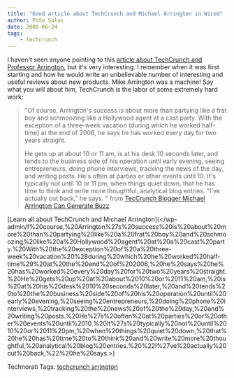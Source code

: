 ```yaml
---
title: "Good article about TechCrunch and Michael Arrington in Wired"
author: Pito Salas
date: 2008-06-24
tags:
    - techcrunch
---
```




I haven't seen anyone pointing to this [article about TechCrunch and Professor
Arrington](<http://www.wired.com/techbiz/people/magazine/15-07/ff_arrington>),
but it's very interesting. I remember when it was first starting and how he
would write an unbelievable number of interesting and useful reviews about new
products. Mike Arrington was a machine! Say what you will about him,
TechCrunch is the labor of some extremely hard work:

> "Of course, Arrington's success is about more than partying like a frat boy
> and schmoozing like a Hollywood agent at a cast party. With the exception of
> a three-week vacation (during which he worked half-time) at the end of 2006,
> he says he has worked every day for two years straight.
>
> He gets up at about 10 or 11 am, is at his desk 10 seconds later, and tends
> to the business side of his operation until early evening, seeing
> entrepreneurs, doing phone interviews, tracking the news of the day, and
> writing posts. He's often at parties or other events until 10. It's
> typically not until 10 or 11 pm, when things quiet down, that he has time to
> think and write more thoughtful, analytical blog entries. "I've actually cut
> back," he says. " from [TecCrunch Blogger Michael Arrington Can Generate
> Buzz](<http://www.wired.com/techbiz/people/magazine/15-07/ff_arrington>)

[Learn all about TechCrunch and Michael Arrington](</wp-
admin/f%20course,%20Arrington%27s%20success%20is%20about%20more%20than%20partying%20like%20a%20frat%20boy%20and%20schmoozing%20like%20a%20Hollywood%20agent%20at%20a%20cast%20party.%20With%20the%20exception%20of%20a%20three-
week%20vacation%20%28during%20which%20he%20worked%20half-
time%29%20at%20the%20end%20of%202006,%20he%20says%20he%20has%20worked%20every%20day%20for%20two%20years%20straight.%20He%20gets%20up%20at%20about%2010%20or%2011%20am,%20is%20at%20his%20desk%2010%20seconds%20later,%20and%20tends%20to%20the%20business%20side%20of%20his%20operation%20until%20early%20evening,%20seeing%20entrepreneurs,%20doing%20phone%20interviews,%20tracking%20the%20news%20of%20the%20day,%20and%20writing%20posts.%20He%27s%20often%20at%20parties%20or%20other%20events%20until%2010.%20It%27s%20typically%20not%20until%2010%20or%2011%20pm,%20when%20things%20quiet%20down,%20that%20he%20has%20time%20to%20think%20and%20write%20more%20thoughtful,%20analytical%20blog%20entries.%20%22I%27ve%20actually%20cut%20back,%22%20he%20says.>)

Technorati Tags: [techcrunch arrington
](<http://technorati.com/tag/techcrunch%20arrington%20>)


